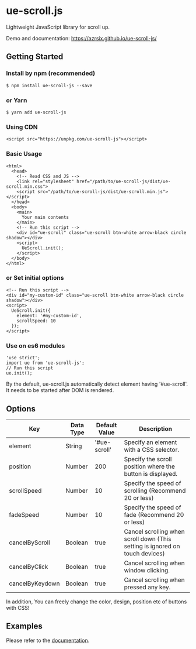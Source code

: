 # ue-scroll.js

Lightweight JavaScript library for scroll up.

Demo and documentation:
https://azrsix.github.io/ue-scroll-js/

## Getting Started

### Install by npm (recommended)

```
$ npm install ue-scroll-js --save
```

### or Yarn

```
$ yarn add ue-scroll-js
```

### Using CDN

```
<script src="https://unpkg.com/ue-scroll-js"></script>
```

### Basic Usage

```
<html>
  <head>
    <!-- Read CSS and JS -->
    <link rel="stylesheet" href="/path/to/ue-scroll-js/dist/ue-scroll.min.css">
    <script src="/path/to/ue-scroll-js/dist/ue-scroll.min.js"></script>
  </head>
  <body>
    <main>
      Your main contents
    </main>
    <!-- Run this script -->
    <div id="ue-scroll" class="ue-scroll btn-white arrow-black circle shadow"></div>
    <script>
      UeScroll.init();
    </script>
  </body>
</html>
```

### or Set initial options

```
<!-- Run this script -->
<div id="my-custom-id" class="ue-scroll btn-white arrow-black circle shadow"></div>
<script>
  UeScroll.init({
    element: '#my-custom-id',
    scrollSpeed: 10
  });
</script>
```

### Use on es6 modules

```
'use strict';
import ue from 'ue-scroll-js';
// Run this script
ue.init();
```

By the default, ue-scroll.js automatically detect element having '#ue-scroll'. It needs to be started after DOM is rendered.

## Options

| Key             | Data Type | Default Value | Description                                                                  |
| --------------- | --------- | ------------- | ---------------------------------------------------------------------------- |
| element         | String    | '#ue-scroll'  | Specify an element with a CSS selector.                                      |
| position        | Number    | 200           | Specify the scroll position where the button is displayed.                   |
| scrollSpeed     | Number    | 10            | Specify the speed of scrolling (Recommend 20 or less)                        |
| fadeSpeed       | Number    | 10            | Specify the speed of fade (Recommend 20 or less)                             |
| cancelByScroll  | Boolean   | true          | Cancel scrolling when scroll down (This setting is ignored on touch devices) |
| cancelByClick   | Boolean   | true          | Cancel scrolling when window clicking.                                       |
| cancelByKeydown | Boolean   | true          | Cancel scrolling when pressed any key.                                       |

In addition, You can freely change the color, design, position etc of buttons with CSS!

## Examples

Please refer to the [documentation](https://azrsix.github.io/ue-scroll-js/docs.html#examples "ue-scroll.js").
